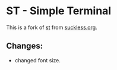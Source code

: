 # ST - Simple Terminal
This is a fork of [st](https://st.suckless.org/) from [suckless.org](https://suckless.org).

## Changes:
- changed font size.
